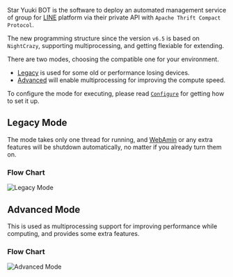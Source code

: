 Star Yuuki BOT is the software to deploy an automated management service of group for [LINE](http://line.me) platform via their private API with `Apache Thrift Compact Protocol`.

The new programming structure since the version `v6.5` is based on `NightCrazy`, supporting multiprocessing, and getting flexiable for extending.

There are two modes, choosing the compatible one for your environment.

- [Legacy](#legacy-mode) is used for some old or performance losing devices.
- [Advanced](#advanced-mode) will enable multiprocessing for improving the compute speed.

To configure the mode for executing, please read [`Configure`](https://github.com/star-inc/star_yuuki_bot/wiki/Configure) for getting how to set it up.

## Legacy Mode

The mode takes only one thread for running, and [WebAmin](https://github.com/star-inc/star_yuuki_bot#webadmin) or any extra features will be shutdown automatically, no matter if you already turn them on.

### Flow Chart

![Legacy Mode](https://line.starinc.xyz/wp-content/uploads/2020/11/Legacy.png)

## Advanced Mode

This is used as multiprocessing support for improving performance while computing, and provides some extra features.

### Flow Chart

![Advanced Mode](https://line.starinc.xyz/wp-content/uploads/2020/11/Advanced.png)
